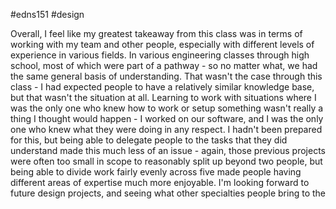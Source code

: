 #edns151 #design 

Overall, I feel like my greatest takeaway from this class was in terms of working with my team and other people, especially with different levels of experience in various fields. In various engineering classes through high school, most of which were part of a pathway - so no matter what, we had the same general basis of understanding. That wasn't the case through this class - I had expected people to have a relatively similar knowledge base, but that wasn't the situation at all. Learning to work with situations where I was the only one who knew how to work or setup something wasn't really a thing I thought would happen - I worked on our software, and I was the only one who knew what they were doing in any respect. I hadn't been prepared for this, but being able to delegate people to the tasks that they did understand made this much less of an issue - again, those previous projects were often too small in scope to reasonably split up beyond two people, but being able to divide work fairly evenly across five made people having different areas of expertise much more enjoyable. I'm looking forward to future design projects, and seeing what other specialties people bring to the 